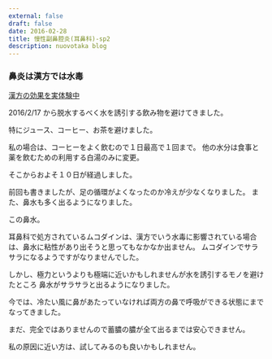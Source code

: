 ```yaml
---
external: false
draft: false
date: 2016-02-28
title: 慢性副鼻腔炎(耳鼻科)-sp2
description: nuovotaka blog
---
```


### 鼻炎は漢方では水毒

[漢方の効果を実体験中](http://blog.nuovotaka.com/2016/02/kokyuki-part25/index.html)

2016/2/17 から脱水するべく水を誘引する飲み物を避けてきました。

特にジュース、コーヒー、お茶を避けました。

私の場合は、コーヒーをよく飲むので１日最高で１回まで。
他の水分は食事と薬を飲むための利用する白湯のみに変更。

そこからおよそ１０日が経過しました。

前回も書きましたが、足の循環がよくなったのか冷えが少なくなりました。
また、鼻水も多く出るようになりました。

この鼻水。

耳鼻科で処方されているムコダインは、漢方でいう水毒に影響されている場合は、鼻水に粘性があり出そうと思ってもなかなか出ません。
ムコダインでサラサラになるようですがなりませんでした。

しかし、極力というよりも極端に近いかもしれませんが水を誘引するモノを避けたところ
鼻水がサラサラと出るようになりました。

今では、冷たい風に鼻があたっていなければ両方の鼻で呼吸ができる状態にまでなってきました。

まだ、完全ではありませんので蓄膿の膿が全て出るまでは安心できません。

私の原因に近い方は、試してみるのも良いかもしれません。
